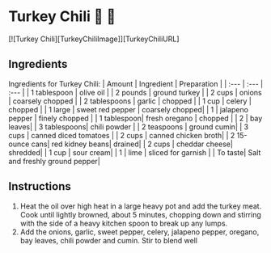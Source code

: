 # Turkey Chili :turkey: :turkey:

[![Turkey Chili][TurkeyChiliImage]][TurkeyChiliURL]


## Ingredients

Ingredients for Turkey Chili:
| Amount | Ingredient | Preparation |
| :--- | :--- | :--- |
| 1 tablespoon | olive oil |
| 2 pounds | ground turkey |
| 2 cups | onions | coarsely chopped |
| 2 tablespoons | garlic | chopped |
| 1 cup | celery | chopped |
| 1 large | sweet red pepper | coarsely chopped|
| 1 | jalapeno pepper | finely chopped |
| 1 tablespoon| fresh oregano | chopped |
| 2 | bay leaves|
| 3 tablespoons| chili powder |
| 2 teaspoons | ground cumin|
| 3 cups | canned diced tomatoes |
| 2 cups | canned chicken broth|
| 2 15-ounce cans| red kidney beans| drained|
| 2 cups | cheddar cheese| shredded|
| 1 cup | sour cream|
| 1 | lime | sliced for garnish |
| To taste| Salt and freshly ground pepper|


## Instructions

1. Heat the oil over high heat in a large heavy pot and add the turkey meat. Cook until lightly browned, about 5 minutes, chopping down and stirring with the side of a heavy kitchen spoon to break up any lumps.
2. Add the onions, garlic, sweet pepper, celery, jalapeno pepper, oregano, bay leaves, chili powder and cumin. Stir to blend well
